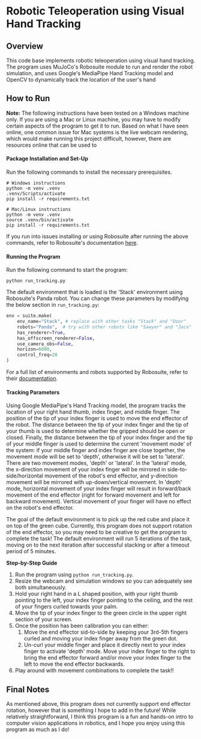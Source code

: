 # Robotic Teleoperation using Visual Hand Tracking 

## Overview 

This code base implements robotic teleoperation using visual hand tracking. The program uses MuJoCo's Robosuite module to run and render the robot simulation, and uses Google's MediaPipe Hand Tracking model and OpenCV to dynamically track the location of the user's hand

## How to Run 

**Note:** The following instructions have been tested on a Windows machine only. If you are using a Mac or Linux machine, you may have to modify certain aspects of the program to get it to run. Based on what I have seen online, one common issue for Mac systems is the live webcam rendering, which would make running this project difficult, however, there are resources online that can be used to 

#### Package Installation and Set-Up

Run the following commands to install the necessary prerequisites.

```shell
# Windows instructions
python -m venv .venv
.venv/Scripts/activate 
pip install -r requirements.txt

# Mac/Linux instructions
python -m venv .venv 
source .venv/bin/activate
pip install -r requirements.txt
```


If you run into issues installing or using Robosuite after running the above commands, refer to Robosuite's documentation <a href="https://robosuite.ai/docs/installation.html">here</a>.


#### Running the Program 

Run the following command to start the program:

```shell
python run_tracking.py
```

The default environment that is loaded is the 'Stack' environment using Robosuite's Panda robot. You can change these parameters by modifying the below section in `run_tracking.py`:

```python
env = suite.make(
    env_name="Stack", # replace with other tasks "Stack" and "Door"
    robots="Panda",  # try with other robots like "Sawyer" and "Jaco"
    has_renderer=True,
    has_offscreen_renderer=False,
    use_camera_obs=False,
    horizon=6000,
    control_freq=20
)
```

For a full list of environments and robots supported by Robosuite, refer to their <a href="https://robosuite.ai/docs/overview.html">documentation</a>.


#### Tracking Parameters 

Using Google MediaPipe's Hand Tracking model, the program tracks the location of your right hand thumb, index finger, and middle finger. The position of the tip of your index finger is used to move the end effector of the robot. The distance between the tip of your index finger and the tip of your thumb is used to determine whether the gripped should be open or closed. Finally, the distance between the tip of your index finger and the tip of your middle finger is used to determine the current 'movement mode' of the system: if your middle finger and index finger are close together, the movement mode will be set to 'depth', otherwise it will be set to 'lateral'. There are two movement modes, 'depth' or 'lateral'. In the 'lateral' mode, the x-direction movement of your index finger will be mirrored in side-to-side/horizontal movement of the robot's end effector, and y-direction movement will be mirrored with up-down/vertical movement.  In 'depth' mode, horizontal movement of your index finger will result in forward/back movement of the end effector (right for forward movement and left for backward movement). Vertical movement of your finger will have no effect on the robot's end effector.

The goal of the default environment is to pick up the red cube and place it on top of the green cube. Currently, this program does not support rotation of the end effector, so you may need to be creative to get the program to complete the task! The default environment will run 5 iterations of the task, moving on to the next iteration after successful stacking or after a timeout period of 5 minutes.


**Step-by-Step Guide**
1. Run the program using `python run_tracking.py`.
2. Resize the webcam and simulation windows so you can adequately see both simultaneously.
3. Hold your right hand in a L shaped position, with your right thumb pointing to the left, your index finger pointing to the ceiling, and the rest of your fingers curled towards your palm.
4. Move the tip of your index finger to the green circle in the upper right section of your screen.
5. Once the position has been calibration you can either:
    1. Move the end effector sid-to-side by keeping your 3rd-5th fingers curled and moving your index finger away from the green dot.
    2. Un-curl your middle finger and place it directly next to your index finger to activate 'depth' mode. Move your index finger to the right to bring the end effector forward and/or move your index finger to the left to move the end effector backwards.
6. Play around with movement combinations to complete the task!!

## Final Notes

As mentioned above, this program does not currently support end effector rotation, however that is something I hope to add in the future! While relatively straightforward, I think this program is a fun and hands-on intro to computer vision applications in robotics, and I hope you enjoy using this program as much as I do!